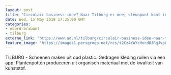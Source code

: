 ```yaml
---
layout: post
title: "Circulair business-idee? Naar Tilburg er mee; steunpunt komt in Spoorzone"
date: Wed, 15 May 2019 17:35:00 GMT
categories: 
- noord-brabant 
- tilburg 
externe_link: "https://www.ad.nl/tilburg/circulair-business-idee-naar-tilburg-er-mee-steunpunt-komt-in-spoorzone~ac4c58f1/"
feature_image: "https://images1.persgroep.net/rcs/t2Cz4YWYcHocd8JRqJvpL8ow6G4/diocontent/119620683/_fitwidth/400/?appId=21791a8992982cd8da851550a453bd7f&quality=0.7"
---
```


TILBURG - Schoenen maken uit oud plastic. Gedragen kleding ruilen via een app. Plantenpotten produceren uit organisch materiaal met de kwaliteit van kunststof.
